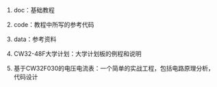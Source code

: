 1. doc：基础教程

2. code：教程中所写的参考代码

3. data：参考资料

4. CW32-48F大学计划：大学计划板的例程和说明

5. 基于CW32F030的电压电流表：一个简单的实战工程，包括电路原理分析，代码设计
